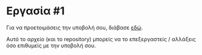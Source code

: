 # Εργασία #1

Για να προετοιμάσεις την υποβολή σου, διάβασε [εδώ](https://progintro.github.io/resources/hw1.pdf).

Αυτό το αρχείο (και το repository) μπορείς να το επεξεργαστείς / αλλάξεις όσο επιθυμείς με την υποβολή σου.
